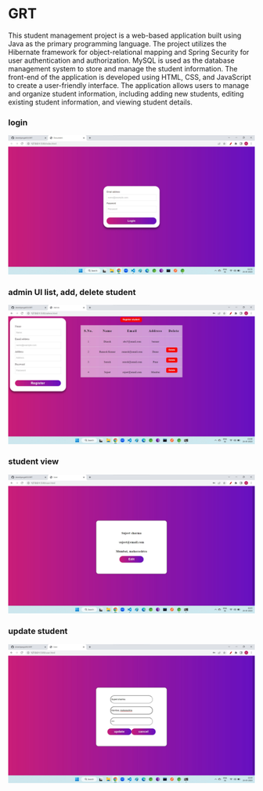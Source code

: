 # GRT

This student management project is a web-based application built using Java as the primary programming language. The project utilizes the Hibernate framework for object-relational mapping and Spring Security for user authentication and authorization. MySQL is used as the database management system to store and manage the student information. The front-end of the application is developed using HTML, CSS, and JavaScript to create a user-friendly interface. The application allows users to manage and organize student information, including adding new students, editing existing student information, and viewing student details.


### login

![alt text](https://github.com/dineshjangid03/project_photo/blob/main/grt/1.jpg?raw=true)

### admin UI list, add, delete student 

![alt text](https://github.com/dineshjangid03/project_photo/blob/main/grt/2.jpg?raw=true)

### student view
![alt text](https://github.com/dineshjangid03/project_photo/blob/main/grt/3.jpg?raw=true)

### update student
![alt text](https://github.com/dineshjangid03/project_photo/blob/main/grt/4.jpg?raw=true)
